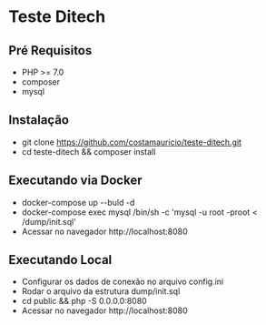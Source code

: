 # Teste Ditech

## Pré Requisitos

* PHP >= 7.0
* composer
* mysql

## Instalação

* git clone https://github.com/costamauricio/teste-ditech.git
* cd teste-ditech && composer install

## Executando via Docker

* docker-compose up --buld -d
* docker-compose exec mysql /bin/sh -c 'mysql -u root -proot < /dump/init.sql'
* Acessar no navegador http://localhost:8080

## Executando Local

* Configurar os dados de conexão no arquivo config.ini
* Rodar o arquivo da estrutura dump/init.sql
* cd public && php -S 0.0.0.0:8080
* Acessar no navegador http://localhost:8080

